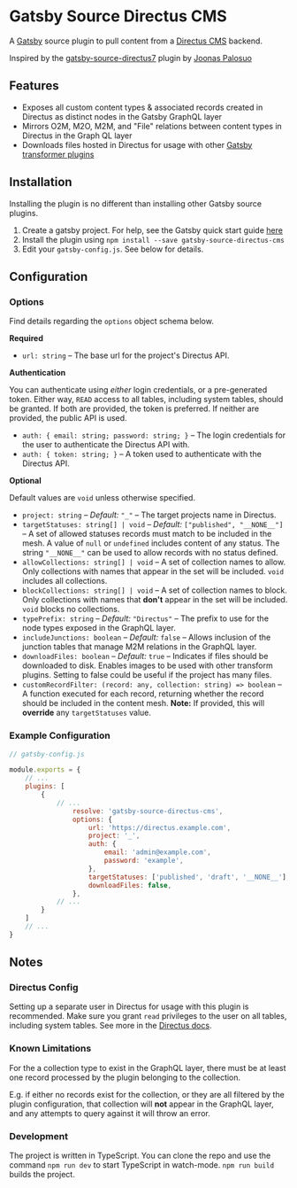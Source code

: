 # Gatsby Source Directus CMS

A [Gatsby](https://www.gatsbyjs.org/) source plugin to pull content from a [Directus CMS](https://directus.io/) backend.

Inspired by the [gatsby-source-directus7](https://github.com/Jonesus/gatsby-source-directus7) plugin by [Joonas Palosuo](https://github.com/Jonesus)

## Features

- Exposes all custom content types & associated records created in Directus as distinct nodes in the Gatsby GraphQL layer
- Mirrors O2M, M2O, M2M, and "File" relations between content types in Directus in the Graph QL layer
- Downloads files hosted in Directus for usage with other [Gatsby transformer plugins](https://www.gatsbyjs.org/plugins/?=gatsby-transformer)

## Installation

Installing the plugin is no different than installing other Gatsby source plugins.

1) Create a gatsby project. For help, see the Gatsby quick start guide [here](https://www.gatsbyjs.org/docs/quick-start)
2) Install the plugin using ```npm install --save gatsby-source-directus-cms```
3) Edit your ```gatsby-config.js```. See below for details.

## Configuration

### Options

Find details regarding the ```options``` object schema below.

**Required**

 - ```url: string``` &ndash; The base url for the project's Directus API.

**Authentication**

You can authenticate using _either_ login credentials, or a pre-generated token. Either way, ```READ``` access to all tables, including system tables, should be granted. If both are provided, the token is preferred. If neither are provided, the public API is used.

- ```auth: { email: string; password: string; }``` &ndash; The login credentials for the user to authenticate the Directus API with.
- ```auth: { token: string; }``` &ndash; A token used to authenticate with the Directus API.

**Optional**

Default values are ```void``` unless otherwise specified.

 - ```project: string``` &ndash; *Default:* ```"_"``` &ndash; The target projects name in Directus.
 - ```targetStatuses: string[] | void``` &ndash; *Default:* ```["published", "__NONE__"]``` &ndash; A set of allowed statuses records must match to be included in the mesh. A value of ```null``` or ```undefined``` includes content of any status. The string ```"__NONE__"``` can be used to allow records with no status defined.
 - ```allowCollections: string[] | void``` &ndash; A set of collection names to allow. Only collections with names that appear in the set will be included. ```void``` includes all collections.
 - ```blockCollections: string[] | void``` &ndash; A set of collection names to block. Only collections with names that **don't** appear in the set will be included. ```void``` blocks no collections.
 - ```typePrefix: string``` &ndash; *Default:* ```"Directus"``` &ndash; The prefix to use for the node types exposed in the GraphQL layer.
 - ```includeJunctions: boolean``` &ndash; *Default:* ```false``` &ndash; Allows inclusion of the junction tables that manage M2M relations in the GraphQL layer.
 - ```downloadFiles: boolean``` &ndash; *Default:* ```true``` &ndash; Indicates if files should be downloaded to disk. Enables images to be used with other transform plugins. Setting to false could be useful if the project has many files.
 - ```customRecordFilter: (record: any, collection: string) => boolean``` &ndash; A function executed for each record, returning whether the record should be included in the content mesh. **Note:** If provided, this will **override** any ```targetStatuses``` value.

### Example Configuration

```js
// gatsby-config.js

module.exports = {
    // ...
    plugins: [
        {
            // ...
                resolve: 'gatsby-source-directus-cms',
                options: {
                    url: 'https://directus.example.com',
                    project: '_',
                    auth: {
                        email: 'admin@example.com',
                        password: 'example',
                    },
                    targetStatuses: ['published', 'draft', '__NONE__'],
                    downloadFiles: false,
                },
            // ...
        }
    ]
    // ...
}
```

## Notes

### Directus Config

Setting up a separate user in Directus for usage with this plugin is recommended. Make sure you grant ```read``` privileges to the user on all tables, including system tables. See more in the [Directus docs](https://docs.directus.io/guides/permissions.html#collection-level).

### Known Limitations

For the a collection type to exist in the GraphQL layer, there must be at least one record processed by the plugin belonging to the collection.

E.g. if either no records exist for the collection, or they are all filtered by the plugin configuration, that collection will **not** appear in the GraphQL layer, and any attempts to query against it will throw an error.

### Development

The project is written in TypeScript. You can clone the repo and use the command ```npm run dev``` to start TypeScript in watch-mode. ```npm run build``` builds the project.

